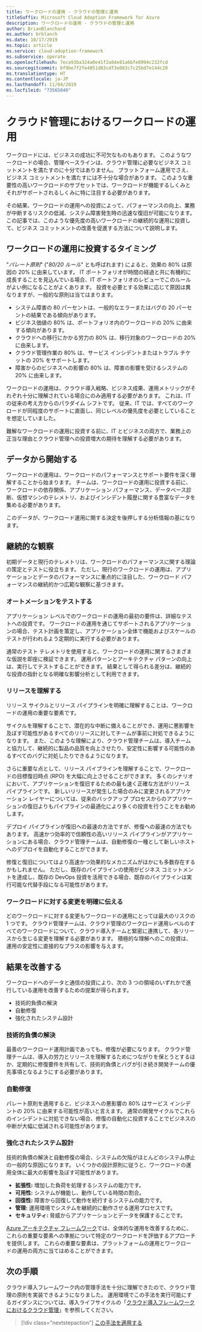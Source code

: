 ```yaml
---
title: ワークロードの運用 - クラウドの管理と運用
titleSuffix: Microsoft Cloud Adoption Framework for Azure
description: ワークロードの運用 - クラウドの管理と運用
author: BrianBlanchard
ms.author: brblanch
ms.date: 10/17/2019
ms.topic: article
ms.service: cloud-adoption-framework
ms.subservice: operate
ms.openlocfilehash: 7eca93ba324a0e41f2a04e81a6bfe8994c232fcd
ms.sourcegitcommit: bf9be7f2fe4851d83cdf3e083c7c25bd7e144c20
ms.translationtype: HT
ms.contentlocale: ja-JP
ms.lasthandoff: 11/04/2019
ms.locfileid: "73565040"
---
```

# <a name="workload-operations-in-cloud-management"></a>クラウド管理におけるワークロードの運用

ワークロードには、ビジネスの成功に不可欠なものもあります。 このようなワークロードの場合、管理ベースラインは、クラウド管理に必要なビジネス コミットメントを満たすのに十分ではありません。 プラットフォーム運用でさえ、ビジネス コミットメントを満たすには不十分な場合があります。 このような重要性の高いワークロードのサブセットでは、ワークロードが機能するしくみとそれがサポートされるしくみに特に注目する必要があります。

その結果、ワークロードの運用への投資によって、パフォーマンスの向上、業務が中断するリスクの低減、システム障害発生時の迅速な復旧が可能になります。 この記事では、このような優先度の高いワークロードの継続的な運用に投資して、ビジネス コミットメントの改善を促進する方法について説明します。

## <a name="when-to-invest-in-workload-operations"></a>ワークロードの運用に投資するタイミング

"_パレート原則_" ("_80/20 ルール_" とも呼ばれます) によると、効果の 80% は原因の 20% に由来しています。 IT ポートフォリオが時間の経過と共に有機的に成長することを見込んでいる場合、IT ポートフォリオのレビューでこのルールがよい例になることがよくあります。 投資を必要とする効果に応じて原因は異なりますが、一般的な原則は当てはまります。

- システム障害の 80 パーセントは、一般的なエラーまたはバグの 20 パーセントの結果である傾向があります。
- ビジネス価値の 80% は、ポートフォリオ内のワークロードの 20% に由来する傾向があります。
- クラウドへの移行にかかる労力の 80% は、移行対象のワークロードの 20% に由来します。
- クラウド管理作業の 80% は、サービス インシデントまたはトラブル チケットの 20% をサポートします。
- 障害からのビジネスへの影響の 80% は、障害の影響を受けるシステムの 20% に由来します。

ワークロードの運用は、クラウド導入戦略、ビジネス成果、運用メトリックがそれぞれ十分に理解されている場合にのみ適用する必要があります。 これは、IT の従来の考え方からのパラダイム シフトです。 従来、IT では、すべてのワークロードが同程度のサポートに直面し、同じレベルの優先度を必要としていることを想定していました。

難解なワークロードの運用に投資する前に、IT とビジネスの両方で、業務上の正当な理由とクラウド管理への投資増大の期待を理解する必要があります。

## <a name="start-with-the-data"></a>データから開始する

ワークロードの運用は、ワークロードのパフォーマンスとサポート要件を深く理解することから始まります。 チームは、ワークロードの運用に投資する前に、ワークロードの依存関係、アプリケーション パフォーマンス、データベース診断、仮想マシンのテレメトリ、およびインシデント履歴に関する豊富なデータを集める必要があります。

このデータが、ワークロード運用に関する決定を後押しする分析情報の基になります。

## <a name="continued-observation"></a>継続的な観察

初期データと現行のテレメトリは、ワークロードのパフォーマンスに関する理論の策定とテストに役立ちます。 ただし、現行のワークロードの運用は、アプリケーションとデータのパフォーマンスに重点的に注目した、ワークロード パフォーマンスの継続的かつ広範な観察に基づきます。

### <a name="test-the-automation"></a>オートメーションをテストする

アプリケーション レベルでのワークロードの運用の最初の要件は、詳細なテストへの投資です。 ワークロードの運用を通じてサポートされるアプリケーションの場合、テスト計画を策定し、アプリケーション全体で機能およびスケールのテストが行われるよう定期的に実行する必要があります。

通常のテスト テレメトリを使用すると、ワークロードの運用に関するさまざまな仮説を即座に検証できます。 運用パターンとアーキテクチャ パターンの向上は、実行してテストすることができます。 結果として得られる差分は、継続的な投資の指針となる明確な影響分析として利用できます。

### <a name="understand-releases"></a>リリースを理解する

リリース サイクルとリリース パイプラインを明確に理解することは、ワークロードの運用の重要な要素です。

サイクルを理解することで、潜在的な中断に備えることができ、運用に悪影響を及ぼす可能性があるすべてのリリースに対してチームが事前に対処できるようになります。 また、このような理解により、クラウド管理チームは、導入チームと協力して、継続的に製品の品質を向上させたり、安定性に影響する可能性のあるすべてのバグに対処したりできるようになります。

さらに重要な点として、リリース パイプラインを理解することで、ワークロードの目標復旧時点 (RPO) を大幅に向上させることができます。 多くのシナリオにおいて、アプリケーションを復旧するための最も速く正確な方法がリリース パイプラインです。 新しいリリースが発生した場合のみに変更されるアプリケーション レイヤーについては、従来のバックアップ プロセスからのアプリケーションの復旧よりもパイプラインの最適化により多くの投資を行うことをお勧めします。

デプロイ パイプラインが復旧への最速の方法ですが、修復への最速の方法でもあります。 高速かつ効率的で信頼性の高いリリース パイプラインがアプリケーションにある場合、クラウド管理チームは、自動修復の一種として新しいホストへのデプロイを自動化することができます。

修復と復旧についてはより高速かつ効果的なメカニズムがほかにも多数存在するかもしれません。 ただし、既存のパイプラインの使用がビジネス コミットメントを達成し、既存の DevOps 投資を活用できる場合、既存のパイプラインは実行可能な代替手段になる可能性があります。

### <a name="clearly-communicate-changes-to-the-workload"></a>ワークロードに対する変更を明確に伝える

どのワークロードに対する変更もワークロードの運用にとっては最大のリスクの 1 つです。 クラウド管理チームは、クラウド管理のワークロード運用レベルのすべてのワークロードについて、クラウド導入チームと緊密に連携して、各リリースから生じる変更を理解する必要があります。 積極的な理解へのこの投資は、運用の安定性に直接的なプラスの影響を与えます。

## <a name="improve-outcomes"></a>結果を改善する

ワークロードへのデータと通信の投資により、次の 3 つの領域のいずれかで進行している運用を改善するための提案が得られます。

- 技術的負債の解決
- 自動修復
- 強化されたシステム設計

### <a name="technical-debt-resolution"></a>技術的負債の解決

最善のワークロード運用計画であっても、修復が必要になります。 クラウド管理チームは、導入の労力とリリースを理解するためにつながりを保とうとするほか、定期的に修復要件を共有して、技術的負債とバグが引き続き開発チームの優先事項となるようにする必要があります。

### <a name="automated-remediation"></a>自動修復

パレート原則を適用すると、ビジネスへの悪影響の 80% はサービス インシデントの 20% に由来する可能性が高いと言えます。 通常の開発サイクルでこれらのインシデントに対処できない場合、修復の自動化に投資することでビジネスの中断が大幅に低減される可能性があります。

### <a name="improved-system-design"></a>強化されたシステム設計

技術的負債の解決と自動修復の場合、システムの欠陥がほとんどのシステム停止の一般的な原因になります。 いくつかの設計原則に従うと、ワークロードの運用全体に最大の影響を及ぼす可能性があります。

- **拡張性:** 増加した負荷を処理するシステムの能力です。
- **可用性:** システムが機能し、動作している時間の割合。
- **回復性:** 障害から回復して動作を続行するシステムの能力です。
- **管理:** 運用環境でシステムを継続的に動作させる運用プロセスです。
- **セキュリティ:** 脅威からアプリケーションとデータを保護することです。

[Azure アーキテクチャ フレームワーク](https://docs.microsoft.com/azure/architecture/guide/pillars)では、全体的な運用を改善するために、これらの重要な要素への準拠について特定のワークロードを評価するアプローチを提供します。 これらの重要な要素は、プラットフォームの運用とワークロードの運用の両方に当てはめることができます。

## <a name="next-steps"></a>次の手順

クラウド導入フレームワーク内の管理手法を十分に理解できたので、クラウド管理の原則を実装できるようになりました。 運用環境でこの手法を実行可能にするガイダンスについては、導入ライフサイクルの「[クラウド導入フレームワークにおけるクラウド管理](../index.md)」を参照してください。

> [!div class="nextstepaction"]
> [この手法を適用する](../index.md)
